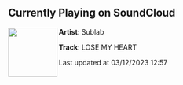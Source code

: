 ## Currently Playing on SoundCloud

[<img align="left" width="100" src="https://i1.sndcdn.com/artworks-7ozUOIjyXYPU3y2P-lpuOug-t500x500.jpg">](https://soundcloud.com/sublabmusic/losemyheart)

**Artist**: Sublab 

**Track**: LOSE MY HEART

Last updated at 03/12/2023 12:57
